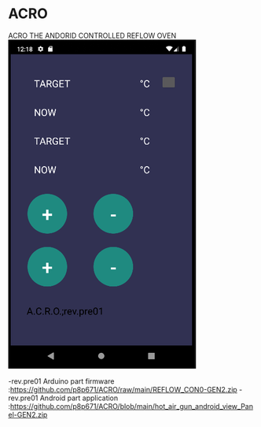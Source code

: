 # ACRO
ACRO THE ANDORID CONTROLLED REFLOW OVEN
![guthub-small](https://github.com/p8p671/ACRO/blob/readme_files/Screenshot%202023-01-22%20121822.png)
 
 

-rev.pre01 Arduino part firmware :https://github.com/p8p671/ACRO/raw/main/REFLOW_CON0-GEN2.zip
-rev.pre01 Android part application :https://github.com/p8p671/ACRO/blob/main/hot_air_gun_android_view_Panel-GEN2.zip
